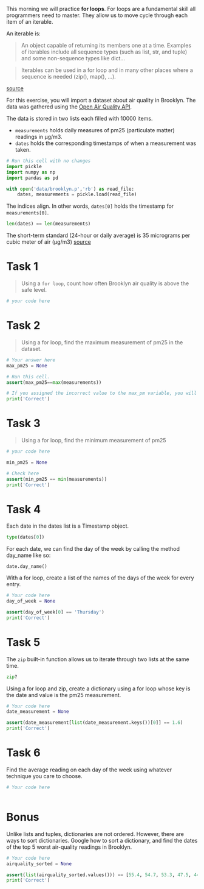 
This morning we will practice **for loops**.  For loops are a fundamental skill all programmers need to master.  They allow us to move cycle through each item of an iterable.  

An iterable is:

> An object capable of returning its members one at a time. Examples of iterables include all sequence types (such as list, str, and tuple) and some non-sequence types like dict...

> Iterables can be used in a for loop and in many other places where a sequence is needed (zip(), map(), …).

[source](https://docs.python.org/3/glossary.html)

For this exercise, you will import a dataset about air quality in Brooklyn.  The data was gathered using the [Open Air Quality API](https://openaq.org/#/?_k=7pqqwf).  

The data is stored in two lists each filled with 10000 items. 

  - `measurements` holds daily measures of pm25 (particulate matter) readings in µg/m3.  
  - `dates` holds the corresponding timestamps of when a measurement was taken.
  


```python
# Run this cell with no changes
import pickle
import numpy as np
import pandas as pd

with open('data/brooklyn.p','rb') as read_file:
    dates, measurements = pickle.load(read_file)
```

The indices align.  In other words, `dates[0]` holds the timestamp for `measurements[0]`.


```python
len(dates) == len(measurements)
```

The short-term standard (24-hour or daily average) is 35 micrograms per cubic meter of air (µg/m3) 
[source](https://www.health.ny.gov/environmental/indoors/air/pmq_a.htm)

# Task 1

> Using a `for loop`, count how often Brooklyn air quality is above the safe level.



```python
# your code here
```

# Task 2

> Using a for loop, find the maximum measurement of pm25 in the dataset.



```python
# Your answer here
max_pm25 = None
```


```python
# Run this cell. 
assert(max_pm25==max(measurements))

# If you assigned the incorrect value to the max_pm variable, you will receive an error message
print('Correct')
```

# Task 3

> Using a for loop, find the minimum measurement of pm25



```python
# your code here

min_pm25 = None
```


```python
# Check here
assert(min_pm25 == min(measurements))
print('Correct')
```

# Task 4

Each date in the dates list is a Timestamp object.


```python
type(dates[0])
```

For each date, we can find the day of the week by calling the method day_name like so:

`date.day_name()`

With a for loop, create a list of the names of the days of the week for every entry.


```python
# Your code here
day_of_week = None

```


```python
assert(day_of_week[0] == 'Thursday')
print('Correct')
```

# Task 5

The `zip` built-in function allows us to iterate through two lists at the same time. 


```python
zip?
```

Using a for loop and zip, create a dictionary using a for loop whose key is the date and value is the pm25 measurement.



```python
# Your code here
date_measurement = None


```


```python
assert(date_measurement[list(date_measurement.keys())[0]] == 1.6)
print('Correct')
```

# Task 6
Find the average reading on each day of the week using whatever technique you care to choose.


```python
# Your code here
```


```python

```

# Bonus
Unlike lists and tuples, dictionaries are not ordered.  However, there are ways to sort dictionaries. Google how to sort a dictionary, and find the dates of the top 5 worst air-quality readings in Brooklyn.


```python
# Your code here
airquality_sorted = None
```


```python
assert(list(airquality_sorted.values())) == [55.4, 54.7, 53.3, 47.5, 44]
print('Correct')
```


```python

```
